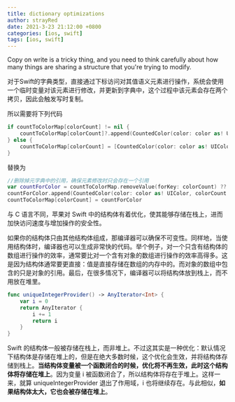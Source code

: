 ```yaml
---
title: dictionary optimizations
author: strayRed
date: 2021-3-23 21:12:00 +0800
categories: [ios, swift]
tags: [ios, swift]
---
```


Copy on write is a tricky thing, and you need to think carefully about how many things are sharing a structure that you're trying to modify. 

对于Swift的字典类型，直接通过下标访问对其值语义元素进行操作，系统会使用一个临时变量对该元素进行修改，并更新到字典中，这个过程中该元素会存在两个拷贝，因此会触发写时复制。

所以需要将下列代码

```Swift
if countToColorMap[colorCount] != nil {
    countToColorMap[colorCount]?.append(CountedColor(color: color as! UIColor, colorCount: colorCount))
} else {
    countToColorMap[colorCount] = [CountedColor(color: color as! UIColor, colorCount: colorCount)]
}
```

替换为

```Swift
//删除掉元字典中的引用，确保元素修改时只会存在一个引用
var countForColor = countToColorMap.removeValue(forKey: colorCount) ?? []
countForColor.append(CountedColor(color: color as! UIColor, colorCount: colorCount))
countToColorMap[colorCount] = countForColor
```

与 C 语言不同，苹果对 Swift 中的结构体有着优化，使其能够存储在栈上，进而加快访问速度与增加操作的安全性。

如果你的结构体只由其他结构体组成，那编译器可以确保不可变性。同样地，当使用结构体时，编译器也可以生成非常快的代码。举个例子，对一个只含有结构体的数组进行操作的效率，通常要比对一个含有对象的数组进行操作的效率高得多。这是因为结构体通常要更直接：值是直接存储在数组的内存中的。而对象的数组中包含的只是对象的引用。最后，在很多情况下，编译器可以将结构体放到栈上，而不用放在堆里。

```Swift
func uniqueIntegerProvider() -> AnyIterator<Int> {
    var i = 0
    return AnyIterator {
        i += 1
        return i
    }
}
```

Swift 的结构体一般被存储在栈上，而非堆上。不过这其实是一种优化：默认情况下结构体是存储在堆上的，但是在绝大多数时候，这个优化会生效，并将结构体存储到栈上。**当结构体变量被一个函数闭合的时候，优化将不再生效，此时这个结构体将存储在堆上**。因为变量 i 被函数闭合了，所以结构体将存在于堆上。这样一来，就算 uniqueIntegerProvider 退出了作用域，i 也将继续存在。与此相似，**如果结构体太大，它也会被存储在堆上**。
